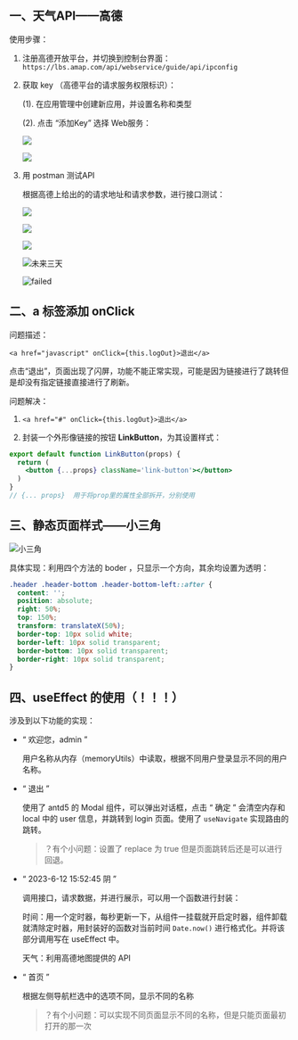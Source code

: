 ## 一、天气API——高德

使用步骤：

1. 注册高德开放平台，并切换到控制台界面：
`https://lbs.amap.com/api/webservice/guide/api/ipconfig`

2. 获取 key （高德平台的请求服务权限标识）：

    (1). 在应用管理中创建新应用，并设置名称和类型

    (2). 点击 “添加Key” 选择 Web服务：

    ![](./images/01.png)

    ![](./images/02.png)

3. 用 postman 测试API

    根据高德上给出的的请求地址和请求参数，进行接口测试：

    ![](./images/03.png)

    ![](./images/04.png)

    ![](./images/05_base_success.png)

    ![未来三天](./images/06_all_success.png)

    ![failed](./images/07_failed.png)

## 二、a 标签添加 onClick

问题描述：

`<a href="javascript" onClick={this.logOut}>退出</a>`

点击“退出”，页面出现了闪屏，功能不能正常实现，可能是因为链接进行了跳转但是却没有指定链接直接进行了刷新。

问题解决：

1. `<a href="#" onClick={this.logOut}>退出</a>`

2. 封装一个外形像链接的按钮 **LinkButton**，为其设置样式：

``` jsx
export default function LinkButton(props) {
  return (
    <button {...props} className='link-button'></button>
  )
}
// {... props}  用于将prop里的属性全部拆开，分别使用
```

## 三、静态页面样式——小三角

![小三角](./images/08_sanjiao.png)

具体实现：利用四个方法的 boder ，只显示一个方向，其余均设置为透明：

```css
.header .header-bottom .header-bottom-left::after {
  content: '';
  position: absolute;
  right: 50%;
  top: 150%;
  transform: translateX(50%);
  border-top: 10px solid white;
  border-left: 10px solid transparent;
  border-bottom: 10px solid transparent;
  border-right: 10px solid transparent;
}
```

## 四、useEffect 的使用（！！！）

涉及到以下功能的实现：

* “ 欢迎您，admin ”
  
  用户名称从内存（memoryUtils）中读取，根据不同用户登录显示不同的用户名称。

* “ 退出 ”

  使用了 antd5 的 Modal 组件，可以弹出对话框，点击 “ 确定 ” 会清空内存和 local 中的 user 信息，并跳转到 login 页面。使用了 `useNavigate` 实现路由的跳转。

  > ？有个小问题：设置了 replace 为 true 但是页面跳转后还是可以进行回退。

* “ 2023-6-12 15:52:45 阴 ”
  
  调用接口，请求数据，并进行展示，可以用一个函数进行封装：

    时间：用一个定时器，每秒更新一下，从组件一挂载就开启定时器，组件卸载就清除定时器，用封装好的函数对当前时间 `Date.now()` 进行格式化。并将该部分调用写在 useEffect 中。

    天气：利用高德地图提供的 API

* “ 首页 ”

  根据左侧导航栏选中的选项不同，显示不同的名称

  > ？有个小问题：可以实现不同页面显示不同的名称，但是只能页面最初打开的那一次